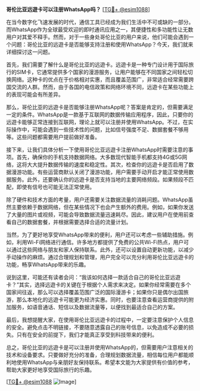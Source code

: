 **哥伦比亚远遊卡可以注册WhatsApp吗？** [[TG💪+ @esim1088](https://t.me/s/esim1088)]

在当今数字化飞速发展的时代，通信工具已经成为我们生活中不可或缺的一部分。而WhatsApp作为全球最受欢迎的即时通讯应用之一，其便捷性和多功能性让无数用户对其爱不释手。然而，对于一些身处哥伦比亚的用户来说，他们可能会遇到一个问题：哥伦比亚的远遊卡是否能够支持注册和使用WhatsApp？今天，我们就来详细探讨这一问题。

首先，我们需要了解什么是哥伦比亚的远遊卡。远遊卡是一种专门设计用于国际旅行的SIM卡，它通常提供多个国家的漫游服务，让用户能够在不同国家之间轻松切换网络。这种卡的优点在于价格相对实惠，而且覆盖范围广，非常适合经常需要跨国交流的人群。然而，由于各国的电信政策和网络环境不同，远遊卡在某些功能上的表现可能会有所差异。

那么，哥伦比亚的远遊卡是否能够注册WhatsApp呢？答案是肯定的，但需要满足一定的条件。WhatsApp是一款基于互联网的数据传输应用程序，因此，只要你的远遊卡能够正常连接到互联网，理论上就可以注册并使用WhatsApp。不过，在实际操作中，可能会遇到一些技术性的问题，比如信号强度不足、数据套餐不够用等。这些问题都需要用户提前做好准备。

接下来，让我们具体分析一下使用哥伦比亚远遊卡注册WhatsApp时需要注意的事项。首先，确保你的手机支持数据网络。大多数现代智能手机都支持4G或5G网络，这将大大提升数据传输的速度和稳定性。其次，检查你的远遊卡是否启用了数据漫游功能。有些运营商默认关闭了漫游功能，用户需要手动开启才能正常使用数据服务。此外，还要确认你的远遊卡是否支持当地的主要网络频段。如果频段不匹配，即使有信号也可能无法正常使用。

除了硬件和技术方面的考量，用户还需要关注数据流量的消耗问题。WhatsApp虽然主要依赖于数据网络，但在某些情况下也会产生额外的费用。例如，如果你发送了大量的图片或视频，可能会导致数据流量迅速耗尽。因此，建议用户在使用前查看自己的数据套餐，并根据需要选择合适的流量计划。

当然，为了更好地享受WhatsApp带来的便利，用户还可以考虑一些辅助措施。例如，利用Wi-Fi网络进行通信。许多地方都提供了免费的公共Wi-Fi热点，用户可以通过这些网络与朋友和家人保持联系。此外，还可以设置自动更新功能，以减少手动操作的麻烦。通过合理规划和管理，用户完全可以充分利用哥伦比亚远遊卡的功能，畅享WhatsApp带来的乐趣。

说到这里，可能还有读者会问：“我该如何选择一款适合自己的哥伦比亚远遊卡？”其实，选择远遊卡的关键在于根据个人需求来决定。如果你经常需要在多个国家间往返，那么可以选择覆盖范围广泛的国际漫游卡；如果你只是偶尔出国旅游，那么本地化的远遊卡可能更为经济实惠。同时，也要注意查看运营商提供的附加服务，如语音通话、短信以及数据流量等，以便找到最适合自己的方案。

最后，我想提醒大家，在使用哥伦比亚远遊卡的过程中，一定要注意保护个人信息的安全。避免点击不明链接，不要随意透露自己的账号信息，以免造成不必要的损失。只有在安全的前提下，我们才能真正享受到科技带来的便利。

总之，哥伦比亚的远遊卡是可以注册并使用WhatsApp的，但需要用户注意相关的技术和设备要求。只要做好充分的准备，合理规划数据流量，相信每位用户都能顺利地使用WhatsApp与亲朋好友保持联系。希望本文能为大家提供有价值的参考，帮助大家更好地享受国际旅行的乐趣。

[[TG💪+ @esim1088](https://t.me/s/esim1088) ![Image](https://i.postimg.cc/4NQfJmqS/Snipaste-2025-05-13-00-14-12.png)]